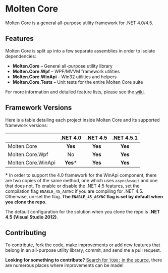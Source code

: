 # Molten Core

Molten Core is a general all-purpose utility framework for .NET 4.0/4.5.

## Features

Molten Core is split up into a few separate assemblies in order to isolate dependencies:

* **Molten.Core** &ndash; General all-purpose utility library
* **Molten.Core.Wpf** &ndash; WPF/MVVM framework utilities
* **Molten.Core.WinApi** &ndash; Win32 utilities and helpers
* **Molten.Core.Tests** &ndash; Unit tests for the entire Molten Core suite

For more information and detailed feature lists, please see the [wiki](https://github.com/qJake/molten-core/wiki).

## Framework Versions

Here is a table detailing each project inside Molten Core and its supported framework versions:

| &nbsp;             | .NET 4.0  | .NET 4.5 | .NET 4.5.1 |
|--------------------|:---------:|:--------:|:----------:|
| Molten.Core        | **Yes**   | **Yes**  | **Yes**    |
| Molten.Core.Wpf    |   No      | **Yes**  | **Yes**    |
| Molten.Core.WinApi | **Yes***  | **Yes**  | **Yes**    |

**&#42;** In order to support the 4.0 framework for the WinApi component, there are two copies of the same method, one which uses `async`/`await` and one that does not. To enable or disable the .NET 4.5 features, set the compilation flag `ENABLE_45_ASYNC` if you are compiling for .NET 4.5. Otherwise, un-set the flag. **The `ENABLE_45_ASYNC` flag is set by default when you clone the repo.**

The default configuration for the solution when you clone the repo is **.NET 4.5 (Visual Studio 2012)**.

## Contributing

To contribute, fork the code, make improvements or add new features that belong in an all-purpose utility library, commit, and send me a pull request.

**Looking for something to contribute?** [Search for `TODO:` in the source](https://github.com/qJake/molten-core/search?q=TODO%3A&ref=cmdform), there are numerous places where improvements can be made!
